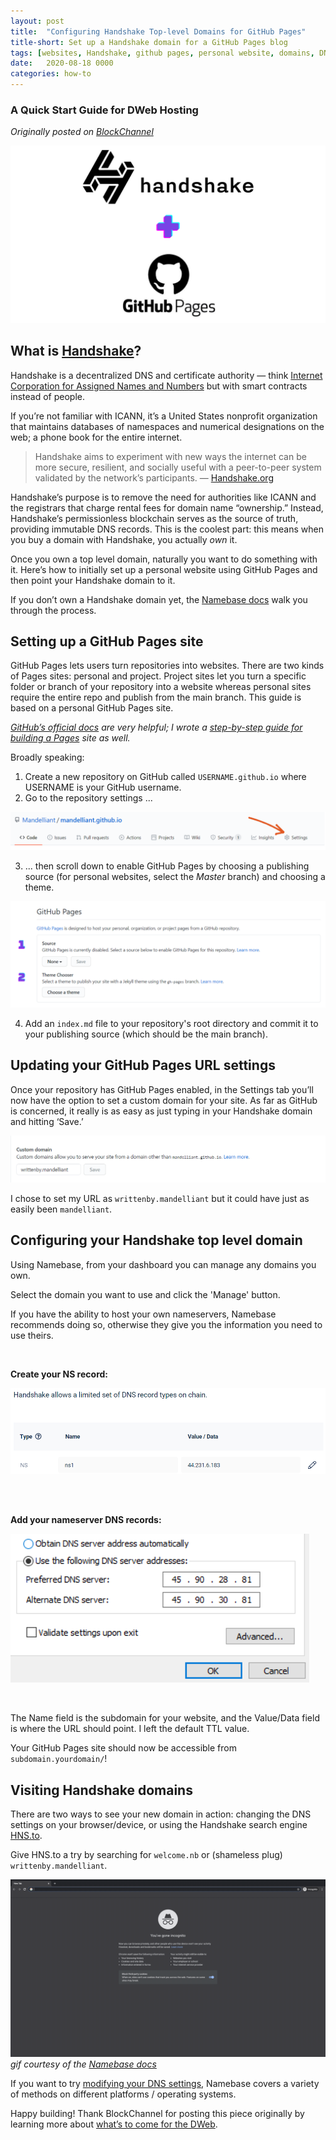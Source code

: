 ```yaml
---
layout: post
title:  "Configuring Handshake Top-level Domains for GitHub Pages"
title-short: Set up a Handshake domain for a GitHub Pages blog
tags: [websites, Handshake, github pages, personal website, domains, DNS, top level domain, HNS, DWeb, hosting]
date:   2020-08-18 0000
categories: how-to
---
```


### A Quick Start Guide for DWeb Hosting

*Originally posted on [BlockChannel](blockchannel)*

![Handshake and GitHub](/assets/img/blog/2020/configuring-handshake-domains-for-github/HNS-GH.png)

## What is [Handshake](handshake)?
Handshake is a decentralized DNS and certificate authority — think [Internet Corporation for Assigned Names and Numbers](icann) but with smart contracts instead of people.

If you’re not familiar with ICANN, it’s a United States nonprofit organization that maintains databases of namespaces and numerical designations on the web; a phone book for the entire internet.

>Handshake aims to experiment with new ways the internet can be more secure, resilient, and socially useful with a peer-to-peer system validated by the network’s participants. — [Handshake.org](handshake)

Handshake’s purpose is to remove the need for authorities like ICANN and the registrars that charge rental fees for domain name “ownership.” Instead, Handshake’s permissionless blockchain serves as the source of truth, providing immutable DNS records. This is the coolest part: this means when you buy a domain with Handshake, you actually *own* it.

Once you own a top level domain, naturally you want to do something with it. Here’s how to initially set up a personal website using GitHub Pages and then point your Handshake domain to it.

If you don’t own a Handshake domain yet, the [Namebase docs](nb-docs) walk you through the process.

## Setting up a GitHub Pages site

GitHub Pages lets users turn repositories into websites. There are two kinds of Pages sites: personal and project. Project sites let you turn a specific folder or branch of your repository into a website whereas personal sites require the entire repo and publish from the main branch. This guide is based on a personal GitHub Pages site.

*[GitHub’s official docs](pages-docs) are very helpful; I wrote a [step-by-step guide for building a Pages](pages-guide) site as well.*

Broadly speaking:
1. Create a new repository on GitHub called `USERNAME.github.io` where USERNAME is your GitHub username.
2. Go to the repository settings ...

![repo-settings](/assets/img/blog/2020/configuring-handshake-domains-for-github/settings-tab.png)

3. ... then scroll down to enable GitHub Pages by choosing a publishing source (for personal websites, select the *Master* branch) and choosing a theme.

![enable-pages](\assets\img\blog\2020\configuring-handshake-domains-for-github\pages-setting.png)

4. Add an `index.md` file to your repository's root directory and commit it to your publishing source (which should be the main branch).

## Updating your GitHub Pages URL settings

Once your repository has GitHub Pages enabled, in the Settings tab you’ll now have the option to set a custom domain for your site. As far as GitHub is concerned, it really is as easy as just typing in your Handshake domain and hitting ‘Save.’

![custom-domain](\assets\img\blog\2020\configuring-handshake-domains-for-github\github-pages-custom-domain-HNS.png)

I chose to set my URL as `writtenby.mandelliant` but it could have just as easily been `mandelliant`.

## Configuring your Handshake top level domain

Using Namebase, from your dashboard you can manage any domains you own.

Select the domain you want to use and click the 'Manage' button.

If you have the ability to host your own nameservers, Namebase recommends doing so, otherwise they give you the information you need to use theirs.

<br>

**Create your NS record:**

![ns record](\assets\img\blog\2020\configuring-handshake-domains-for-github\NS-record.png)

<br>
<br>

**Add your nameserver DNS records:**

![dns records](\assets\img\blog\2020\configuring-handshake-domains-for-github\HNS-DNS.png)

<br>

The Name field is the subdomain for your website, and the Value/Data field is where the URL should point. I left the default TTL value.

Your GitHub Pages site should now be accessible from `subdomain.yourdomain/`!

## Visiting Handshake domains

There are two ways to see your new domain in action: changing the DNS settings on your browser/device, or using the Handshake search engine [HNS.to](hns-to).


Give HNS.to a try by searching for `welcome.nb` or (shameless plug) `writtenby.mandelliant`.

![hns to](/assets\img\blog\2020\configuring-handshake-domains-for-github\HNS.to.gif)
*gif courtesy of the [Namebase docs](gif-link)*

If you want to try [modifying your DNS settings](dns-settings), Namebase covers a variety of methods on different platforms / operating systems.

Happy building! Thank BlockChannel for posting this piece originally by learning more about [what’s to come for the DWeb](dweb).





[blockchannel]: https://medium.com/blockchannel/configuring-handshake-top-level-domains-for-github-pages-f84f4a310c94
[handshake]: https://handshake.org
[icann]: https://www.icann.org/
[nb-docs]: https://learn.namebase.io/starting-from-zero/how-to-get-a-name
[pages-docs]: https://docs.github.com/en/github/working-with-github-pages/getting-started-with-github-pages
[pages-guide]: https://mandelliant.netlify.app/how-to/2020/07/27/building-websites-with-jekyll-and-github-pages.html


[hns-to]: http://hns.to/
[gif-link]: https://learn.namebase.io/starting-from-zero/how-to-access-handshake-sites#hns-to
[dns-settings]: https://learn.namebase.io/starting-from-zero/how-to-access-handshake-sites#more
[dweb]: https://medium.com/blockchannel/the-decentralized-web-a87b2b9d100
